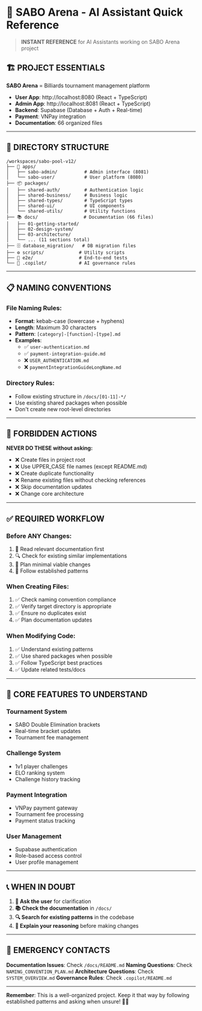 # 🎯 SABO Arena - AI Assistant Quick Reference

> **INSTANT REFERENCE** for AI Assistants working on SABO Arena project

## 🏗️ PROJECT ESSENTIALS

**SABO Arena** = Billiards tournament management platform
- **User App**: http://localhost:8080 (React + TypeScript)
- **Admin App**: http://localhost:8081 (React + TypeScript)  
- **Backend**: Supabase (Database + Auth + Real-time)
- **Payment**: VNPay integration
- **Documentation**: 66 organized files

---

## 📁 DIRECTORY STRUCTURE

```
/workspaces/sabo-pool-v12/
├── 📱 apps/
│   ├── sabo-admin/          # Admin interface (8081)
│   └── sabo-user/           # User platform (8080)
├── 📦 packages/
│   ├── shared-auth/         # Authentication logic
│   ├── shared-business/     # Business logic
│   ├── shared-types/        # TypeScript types
│   ├── shared-ui/           # UI components
│   └── shared-utils/        # Utility functions
├── 📚 docs/                 # Documentation (66 files)
│   ├── 01-getting-started/
│   ├── 02-design-system/
│   ├── 03-architecture/
│   └── ... (11 sections total)
├── 🗄️ database_migration/   # DB migration files
├── ⚙️ scripts/             # Utility scripts
├── 🧪 e2e/                 # End-to-end tests
└── 🤖 .copilot/            # AI governance rules
```

---

## 📋 NAMING CONVENTIONS

### **File Naming Rules:**
- **Format**: kebab-case (lowercase + hyphens)
- **Length**: Maximum 30 characters
- **Pattern**: `[category]-[function]-[type].md`
- **Examples**: 
  - ✅ `user-authentication.md`
  - ✅ `payment-integration-guide.md`
  - ❌ `USER_AUTHENTICATION.md`
  - ❌ `paymentIntegrationGuideLongName.md`

### **Directory Rules:**
- Follow existing structure in `/docs/[01-11]-*/`
- Use existing shared packages when possible
- Don't create new root-level directories

---

## 🚫 FORBIDDEN ACTIONS

**NEVER DO THESE without asking:**
- ❌ Create files in project root
- ❌ Use UPPER_CASE file names (except README.md)
- ❌ Create duplicate functionality
- ❌ Rename existing files without checking references
- ❌ Skip documentation updates
- ❌ Change core architecture

---

## ✅ REQUIRED WORKFLOW

### **Before ANY Changes:**
1. 📖 Read relevant documentation first
2. 🔍 Check for existing similar implementations  
3. 📝 Plan minimal viable changes
4. 🎯 Follow established patterns

### **When Creating Files:**
1. ✅ Check naming convention compliance
2. ✅ Verify target directory is appropriate
3. ✅ Ensure no duplicates exist
4. ✅ Plan documentation updates

### **When Modifying Code:**
1. ✅ Understand existing patterns
2. ✅ Use shared packages when possible
3. ✅ Follow TypeScript best practices
4. ✅ Update related tests/docs

---

## 🎯 CORE FEATURES TO UNDERSTAND

### **Tournament System**
- SABO Double Elimination brackets
- Real-time bracket updates
- Tournament fee management

### **Challenge System**  
- 1v1 player challenges
- ELO ranking system
- Challenge history tracking

### **Payment Integration**
- VNPay payment gateway
- Tournament fee processing
- Payment status tracking

### **User Management**
- Supabase authentication
- Role-based access control
- User profile management

---

## 📞 WHEN IN DOUBT

1. **🤔 Ask the user** for clarification
2. **📚 Check the documentation** in `/docs/`
3. **🔍 Search for existing patterns** in the codebase
4. **💭 Explain your reasoning** before making changes

---

## 🚨 EMERGENCY CONTACTS

**Documentation Issues**: Check `/docs/README.md`
**Naming Questions**: Check `NAMING_CONVENTION_PLAN.md`
**Architecture Questions**: Check `SYSTEM_OVERVIEW.md`
**Governance Rules**: Check `.copilot/README.md`

---

**Remember**: This is a well-organized project. Keep it that way by following established patterns and asking when unsure! 🎯✨
